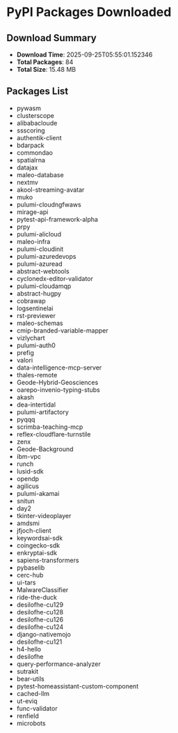 # PyPI Packages Downloaded

## Download Summary
- **Download Time**: 2025-09-25T05:55:01.152346
- **Total Packages**: 84
- **Total Size**: 15.48 MB

## Packages List
- pywasm
- clusterscope
- alibabacloude
- ssscoring
- authentik-client
- bdarpack
- commondao
- spatialrna
- datajax
- maleo-database
- nextmv
- akool-streaming-avatar
- muko
- pulumi-cloudngfwaws
- mirage-api
- pytest-api-framework-alpha
- prpy
- pulumi-alicloud
- maleo-infra
- pulumi-cloudinit
- pulumi-azuredevops
- pulumi-azuread
- abstract-webtools
- cyclonedx-editor-validator
- pulumi-cloudamqp
- abstract-hugpy
- cobrawap
- logsentinelai
- rst-previewer
- maleo-schemas
- cmip-branded-variable-mapper
- vizlychart
- pulumi-auth0
- prefig
- valori
- data-intelligence-mcp-server
- thales-remote
- Geode-Hybrid-Geosciences
- oarepo-invenio-typing-stubs
- akash
- dea-intertidal
- pulumi-artifactory
- pyqqq
- scrimba-teaching-mcp
- reflex-cloudflare-turnstile
- zenx
- Geode-Background
- ibm-vpc
- runch
- lusid-sdk
- opendp
- agilicus
- pulumi-akamai
- snitun
- day2
- tkinter-videoplayer
- amdsmi
- jfjoch-client
- keywordsai-sdk
- coingecko-sdk
- enkryptai-sdk
- sapiens-transformers
- pybaselib
- cerc-hub
- ui-tars
- MalwareClassifier
- ride-the-duck
- desilofhe-cu129
- desilofhe-cu128
- desilofhe-cu126
- desilofhe-cu124
- django-nativemojo
- desilofhe-cu121
- h4-hello
- desilofhe
- query-performance-analyzer
- sutrakit
- bear-utils
- pytest-homeassistant-custom-component
- cached-llm
- ut-eviq
- func-validator
- renfield
- microbots
